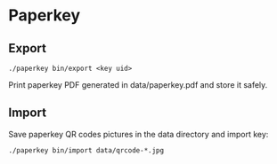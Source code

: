 # Paperkey

## Export

```
./paperkey bin/export <key uid>
```

Print paperkey PDF generated in data/paperkey.pdf and store it safely.

## Import

Save paperkey QR codes pictures in the data directory and import key:

```
./paperkey bin/import data/qrcode-*.jpg
```
